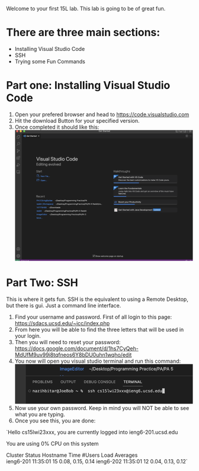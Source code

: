 Welcome to your first 15L lab. This lab is going to be of great fun.

# There are three main sections:
- Installing Visual Studio Code
- SSH
- Trying some Fun Commands

# Part one: Installing Visual Studio Code
 1) Open your prefered browser and head to https://code.visualstudio.com
 2) Hit the download Button for your specified version.
 3) Once completed it should like this:
 ![Image](https://github.com/nedbitar/cse15l-lab-reports/blob/64eb4c8ac300a5cd5ecaad10a0d81e1ed3dd4c73/1photo/Screenshot%202023-01-11%20at%2012.03.51%20PM.png)

# Part Two: SSH
This is where it gets fun. SSH is the equivalent to using a Remote Desktop, but there is gui. Just a command line interface.
1) Find your username and password. First of all login to this page: https://sdacs.ucsd.edu/~icc/index.php
2) From here you will be able to find the three letters that will be used in your login.
3) Then you will need to reset your password: https://docs.google.com/document/d/1hs7CyQeh-MdUfM9uv99i8tqfneos6Y8bDU0uhn1wqho/edit
4) You now will open you visual studio terminal and run this command:
![Image](1photo/termianl.png)
5) Now use your own password. Keep in mind you will NOT be able to see what you are typing.
6) Once you see this, you are done:

`Hello cs15lwi23xxx, you are currently logged into ieng6-201.ucsd.edu

You are using 0% CPU on this system

Cluster Status 
Hostname     Time    #Users  Load  Averages  
ieng6-201   11:35:01   15  0.08,  0.15,  0.14
ieng6-202   11:35:01   12  0.04,  0.13,  0.12`

